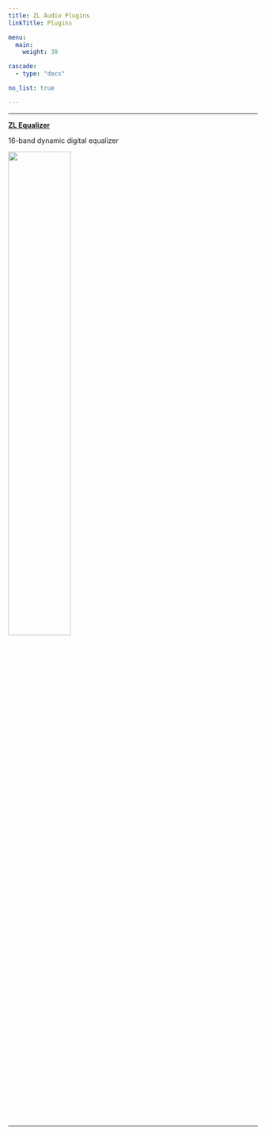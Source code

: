 ```yaml
---
title: ZL Audio Plugins
linkTitle: Plugins

menu:
  main:
    weight: 30

cascade:
  - type: "docs"

no_list: true

---
```


___

**[ZL Equalizer](/plugins/zlequalizer)**

16-band dynamic digital equalizer

<img src="/images/zlequalizer/dark_crop.png" width="50%" />

___

